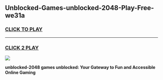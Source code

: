 
## Unblocked-Games-unblocked-2048-Play-Free-we31a
<h3>
<a href="https://premium76.site?title=unblocked-2048&ref=23A">CLICK TO PLAY</a></h3>
<hr>

<h3>
<a href="https://premium76.site?title=unblocked-2048&ref=23A">CLICK 2 PLAY</a>
  
</h3>

<a href="https://premium76.site?title=unblocked-2048&ref=23A"><img src="https://clearcache.store/games.png"></a>


**unblocked-2048 games unblocked: Your Gateway to Fun and Accessible Online Gaming**
